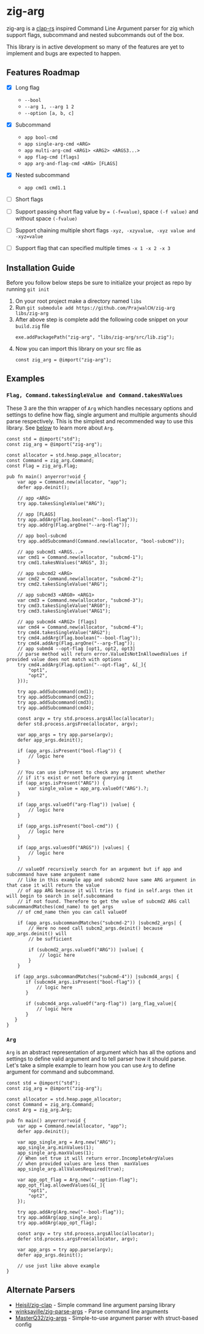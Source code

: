 # zig-arg
zig-arg is a [clap-rs](https://github.com/clap-rs/clap) inspired Command Line Argument parser for zig which support flags, subcommand and nested subcommands out of the box.

This library is in active development so many of the features are yet to implement and bugs are expected to happen.

## Features Roadmap
* [x] Long flag
    - `--bool`
    - `--arg 1, --arg 1 2 `
    - `--option [a, b, c]`

* [x] Subcommand
    - `app bool-cmd`
    - `app single-arg-cmd <ARG>`
    - `app multi-arg-cmd <ARG1> <ARG2> <ARGS3...>`
    - `app flag-cmd [flags]`
    - `app arg-and-flag-cmd <ARG> [FLAGS]`

* [x] Nested subcommand
    - `app cmd1 cmd1.1`

* [ ] Short flags
* [ ] Support passing short flag value by `= (-f=value)`, space `(-f value)` and without space `(-fvalue)`
* [ ] Support chaining multiple short flags `-xyz, -xzyvalue, -xyz value and -xyz=value`
* [ ] Support flag that can specified multiple times `-x 1 -x 2 -x 3`

## Installation Guide
Before you follow below steps be sure to initialize your project as repo by running `git init`

1. On your root project make a directory named `libs`
2. Run `git submodule add https://github.com/PrajwalCH/zig-arg libs/zig-arg`
3. After above step is complete add the following code snippet on your `build.zig` file
    ```zig
    exe.addPackagePath("zig-arg", "libs/zig-arg/src/lib.zig");
    ```
4. Now you can import this library on your src file as
    ```zig
    const zig_arg = @import("zig-arg");
    ```

## Examples
### `Flag, Command.takesSingleValue and Command.takesNValues`
These 3 are the thin wrapper of `Arg` which handles necessary options and settings to define how flag, single argument
and multiple arguments should parse respectively. This is the simplest and recommended way to use this library.
See [below](#Arg) to learn more about `Arg`.

```zig
const std = @import("std");
const zig_arg = @import("zig-arg");

const allocator = std.heap.page_allocator;
const Command = zig_arg.Command;
const Flag = zig_arg.Flag;

pub fn main() anyerror!void {
    var app = Command.new(allocator, "app");
    defer app.deinit();

    // app <ARG>
    try app.takesSingleValue("ARG");

    // app [FLAGS]
    try app.addArg(Flag.boolean("--bool-flag"));
    try app.addrg(Flag.argOne("--arg-flag"));

    // app bool-subcmd
    try app.addSubcommand(Command.new(allocator, "bool-subcmd"));

    // app subcmd1 <ARGS...>
    var cmd1 = Command.new(allocator, "subcmd-1");
    try cmd1.takesNValues("ARGS", 3);

    // app subcmd2 <ARG>
    var cmd2 = Command.new(allocator, "subcmd-2");
    try cmd2.takesSingleValue("ARG");

    // app subcmd3 <ARG0> <ARG1>
    var cmd3 = Command.new(allocator, "subcmd-3");
    try cmd3.takesSingleValue("ARG0");
    try cmd3.takesSingleValue("ARG1");

    // app subcmd4 <ARG2> [flags]
    var cmd4 = Command.new(allocator, "subcmd-4");
    try cmd4.takesSingleValue("ARG2");
    try cmd4.addArg(Flag.boolean("--bool-flag"));
    try cmd4.addArg(Flag.argOne("--arg-flag"));
    // app submd4 --opt-flag [opt1, opt2, opt3]
    // parse method will return error.ValueIsNotInAllowedValues if provided value does not match with options
    try cmd4.addArg(Flag.option("--opt-flag", &[_]{
        "opt1",
        "opt2",
    }));

    try app.addSubcommand(cmd1);
    try app.addSubcommand(cmd2);
    try app.addSubcommand(cmd3);
    try app.addSubcommand(cmd4);

    const argv = try std.process.argsAlloc(allocator);
    defer std.process.argsFree(allocator, argv);

    var app_args = try app.parse(argv);
    defer app_args.deinit();

    if (app_args.isPresent("bool-flag")) {
        // logic here
    }

    // You can use isPresent to check any argument whether
    // if it's exist or not before querying it
    if (app_args.isPresent("ARG")) {
        var single_value = app_arg.valueOf("ARG").?;
    }

    if (app_args.valueOf("arg-flag")) |value| {
        // logic here
    }

    if (app_args.isPresent("bool-cmd")) {
        // logic here
    }

    if (app_args.valuesOf("ARGS")) |values| {
        // logic here
    }

    // valueOf recursively search for an argument but if app and subcommand have same argument name 
    // like in this example app and subcmd2 have same ARG argument in that case it will return the value
    // of app ARG because it will tries to find in self.args then it will begin to search in self.subcommand
    // if not found. Therefore to get the value of subcmd2 ARG call subcommandMatches(cmd_name) to get args
    // of cmd_name then you can call valueOf

    if (app_args.subcommandMatches("subcmd-2")) |subcmd2_args| {
        // Here no need call subcm2_args.deinit() because app_args.deinit() will
        // be sufficient

        if (subcmd2_args.valueOf("ARG")) |value| {
            // logic here
        }
    }

   if (app_args.subcommandMatches("subcmd-4")) |subcmd4_args| {
       if (subcmd4_args.isPresent("bool-flag")) {
           // logic here
       }

       if (subcmd4_args.valueOf("arg-flag")) |arg_flag_value|{
           // logic here
       }
   }
}
```

### `Arg`
`Arg` is an abstract representation of argument which has all the options and settings
to define valid argument and to tell parser how it should parse. Let's take a simple example
to learn how you can use `Arg` to define argument for command and subcommand.

```zig
const std = @import("std");
const zig_arg = @import("zig-arg");

const allocator = std.heap.page_allocator;
const Command = zig_arg.Command;
const Arg = zig_arg.Arg;

pub fn main() anyerror!void {
    var app = Command.new(allocator, "app");
    defer app.deinit();

    var app_single_arg = Arg.new("ARG");
    app_single_arg.minValues(1);
    app_single_arg.maxValues(1);
    // When set true it will return error.IncompleteArgValues
    // when provided values are less then  maxValues
    app_single_arg.allValuesRequired(true);

    var app_opt_flag = Arg.new("--option-flag");
    app_opt_flag.allowedValues(&[_]{
        "opt1",
        "opt2",
    });

    try app.addArg(Arg.new("--bool-flag"));
    try app.addArg(app_single_arg);
    try app.addArg(app_opt_flag);

    const argv = try std.process.argsAlloc(allocator);
    defer std.process.argsFree(allocator, argv);

    var app_args = try app.parse(argv);
    defer app_args.deinit();

    // use just like above example
}
```

## Alternate Parsers
- [Hejsil/zig-clap](https://github.com/Hejsil/zig-clap) - Simple command line argument parsing library
- [winksaville/zig-parse-args](https://github.com/winksaville/zig-parse-args) - Parse command line arguments
- [MasterQ32/zig-args](https://github.com/MasterQ32/zig-args) - Simple-to-use argument parser with struct-based config

